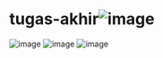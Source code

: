 # tugas-akhir![image](https://github.com/faizagit/tugas-akhir/assets/98700325/b6f33e9f-2d44-47bf-a2c5-0a91cacec2b8)
![image](https://github.com/faizagit/tugas-akhir/assets/98700325/173a2562-6250-4f77-aa4e-db8e665aef8b)
![image](https://github.com/faizagit/tugas-akhir/assets/98700325/9819633f-f712-45c3-b0fd-7a0ee9075ef4)
![image](https://github.com/faizagit/tugas-akhir/assets/98700325/eb878dc6-0ae6-4d06-8c98-ca024bfa785e)

